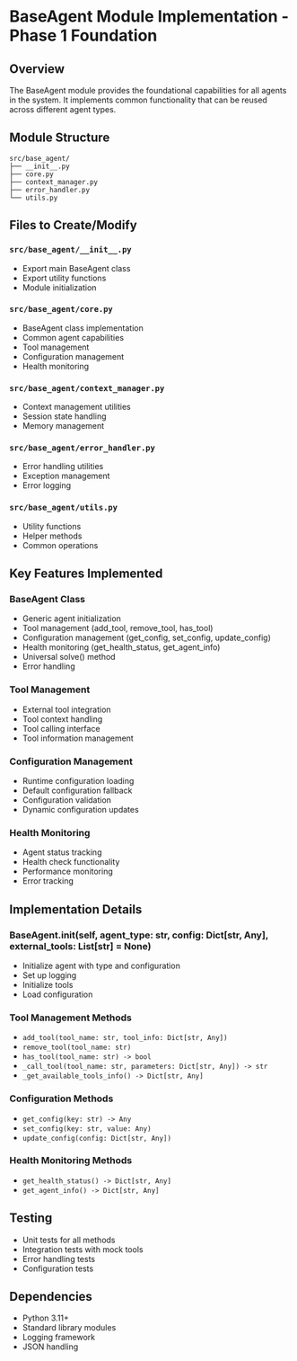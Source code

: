 # BaseAgent Module Implementation - Phase 1 Foundation

## Overview
The BaseAgent module provides the foundational capabilities for all agents in the system. It implements common functionality that can be reused across different agent types.

## Module Structure
```
src/base_agent/
├── __init__.py
├── core.py
├── context_manager.py
├── error_handler.py
└── utils.py
```

## Files to Create/Modify

### `src/base_agent/__init__.py`
- Export main BaseAgent class
- Export utility functions
- Module initialization

### `src/base_agent/core.py`
- BaseAgent class implementation
- Common agent capabilities
- Tool management
- Configuration management
- Health monitoring

### `src/base_agent/context_manager.py`
- Context management utilities
- Session state handling
- Memory management

### `src/base_agent/error_handler.py`
- Error handling utilities
- Exception management
- Error logging

### `src/base_agent/utils.py`
- Utility functions
- Helper methods
- Common operations

## Key Features Implemented

### BaseAgent Class
- Generic agent initialization
- Tool management (add_tool, remove_tool, has_tool)
- Configuration management (get_config, set_config, update_config)
- Health monitoring (get_health_status, get_agent_info)
- Universal solve() method
- Error handling

### Tool Management
- External tool integration
- Tool context handling
- Tool calling interface
- Tool information management

### Configuration Management
- Runtime configuration loading
- Default configuration fallback
- Configuration validation
- Dynamic configuration updates

### Health Monitoring
- Agent status tracking
- Health check functionality
- Performance monitoring
- Error tracking

## Implementation Details

### BaseAgent.__init__(self, agent_type: str, config: Dict[str, Any], external_tools: List[str] = None)
- Initialize agent with type and configuration
- Set up logging
- Initialize tools
- Load configuration

### Tool Management Methods
- `add_tool(tool_name: str, tool_info: Dict[str, Any])`
- `remove_tool(tool_name: str)`
- `has_tool(tool_name: str) -> bool`
- `_call_tool(tool_name: str, parameters: Dict[str, Any]) -> str`
- `_get_available_tools_info() -> Dict[str, Any]`

### Configuration Methods
- `get_config(key: str) -> Any`
- `set_config(key: str, value: Any)`
- `update_config(config: Dict[str, Any])`

### Health Monitoring Methods
- `get_health_status() -> Dict[str, Any]`
- `get_agent_info() -> Dict[str, Any]`

## Testing
- Unit tests for all methods
- Integration tests with mock tools
- Error handling tests
- Configuration tests

## Dependencies
- Python 3.11+
- Standard library modules
- Logging framework
- JSON handling
